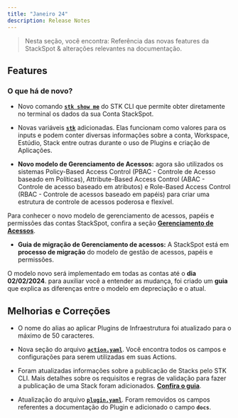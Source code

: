 ```yaml
---
title: "Janeiro 24"
description: Release Notes
---
```


> Nesta seção, você encontra: Referência das novas features da StackSpot & alterações relevantes na documentação.

## **Features**

### **O que há de novo?**

- Novo comando [**`stk show me`**](/home/stk-cli/commands/general-commands) do STK CLI que permite obter diretamente no terminal os dados da sua Conta StackSpot.

- Novas variáveis [**`stk`**](/create-use/create-content/plugin/create-plugin) adicionadas. Elas funcionam como valores para os inputs e podem conter diversas informações sobre a conta, Workspace, Estúdio, Stack entre outras durante o uso de Plugins e criação de Aplicações.

- **Novo modelo de Gerenciamento de Acessos:**  agora são utilizados os sistemas Policy-Based Access Control (PBAC - Controle de Acesso baseado em Políticas), Attribute-Based Access Control (ABAC - Controle de acesso baseado em atributos) e Role-Based Access Control (RBAC - Controle de acessos baseado em papéis) para criar uma estrutura de controle de acessos poderosa e flexível.

Para conhecer o novo modelo de gerenciamento de acessos, papéis e permissões das contas StackSpot, confira a seção [**Gerenciamento de Acessos**](/home/account/organization/access-management/overview).

- **Guia de migração de Gerenciamento de acessos:**  A StackSpot está em **processo de migração** do modelo de gestão de acessos, papéis e permissões.

O modelo novo será implementado em todas as contas até o **dia 02/02/2024**.
para auxiliar você a entender as mudança, foi criado um **guia** que explica as diferenças entre o modelo em depreciação e o atual.

## **Melhorias e Correções**

- O nome do alias ao aplicar Plugins de Infraestrutura foi atualizado para o máximo de 50 caracteres.

- Nova seção do arquivo [**`action.yaml`**](/create-use/create-content/yaml-files/action-yaml). Você encontra todos os campos e configurações para serem utilizadas em suas Actions.

- Foram atualizadas informações sobre a publicação de Stacks pelo STK CLI. Mais detalhes sobre os requisitos e regras de validação para fazer a publicação de uma Stack foram adicionados. [**Confira o guia**](/create-use/create-content/stack/create-stack-starter-cli).

- Atualização do arquivo [**`plugin.yaml`**](/create-use/create-content/yaml-files/intro-yaml). Foram removidos os campos referentes a documentação do Plugin e adicionado o campo **`docs`**.
